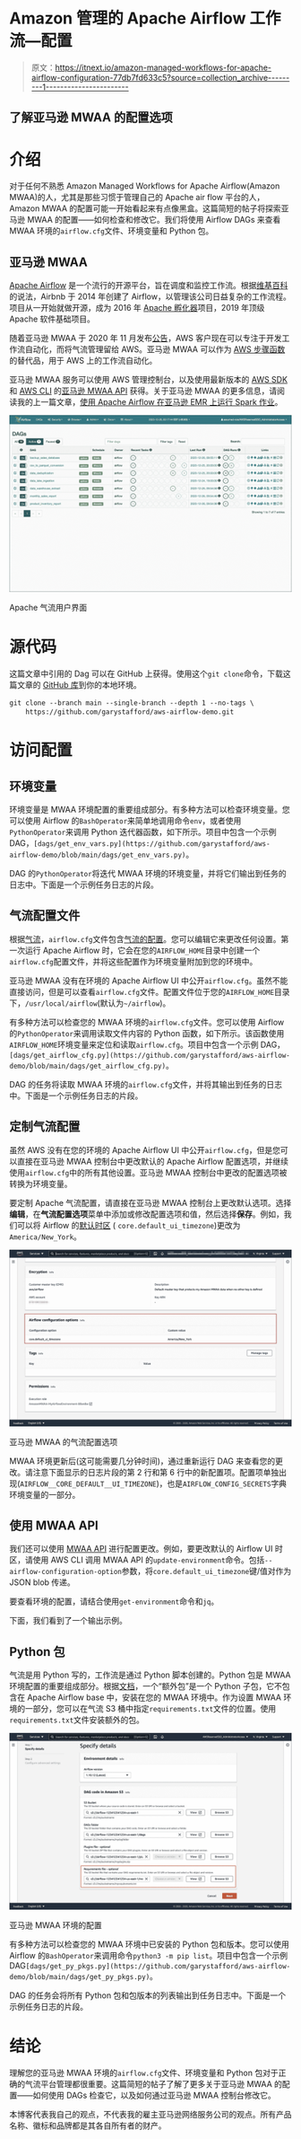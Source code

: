 # Amazon 管理的 Apache Airflow 工作流—配置

> 原文：<https://itnext.io/amazon-managed-workflows-for-apache-airflow-configuration-77db7fd633c5?source=collection_archive---------1----------------------->

## 了解亚马逊 MWAA 的配置选项

# 介绍

对于任何不熟悉 Amazon Managed Workflows for Apache Airflow(Amazon MWAA)的人，尤其是那些习惯于管理自己的 Apache air flow 平台的人，Amazon MWAA 的配置可能一开始看起来有点像黑盒。这篇简短的帖子将探索亚马逊 MWAA 的配置——如何检查和修改它。我们将使用 Airflow DAGs 来查看 MWAA 环境的`airflow.cfg`文件、环境变量和 Python 包。

## 亚马逊 MWAA

[Apache Airflow](https://airflow.apache.org/) 是一个流行的开源平台，旨在调度和监控工作流。根据[维基百科](https://en.wikipedia.org/wiki/Apache_Airflow)的说法，Airbnb 于 2014 年创建了 Airflow，以管理该公司日益复杂的工作流程。项目从一开始就做开源，成为 2016 年 [Apache 孵化器](https://incubator.apache.org/)项目，2019 年顶级 Apache 软件基础项目。

随着亚马逊 MWAA 于 2020 年 11 月发布[公告](https://aws.amazon.com/blogs/aws/introducing-amazon-managed-workflows-for-apache-airflow-mwaa/)，AWS 客户现在可以专注于开发工作流自动化，而将气流管理留给 AWS。亚马逊 MWAA 可以作为 [AWS 步骤函数](https://aws.amazon.com/step-functions/)的替代品，用于 AWS 上的工作流自动化。

亚马逊 MWAA 服务可以使用 AWS 管理控制台，以及使用最新版本的 [AWS SDK](https://boto3.amazonaws.com/v1/documentation/api/latest/reference/services/mwaa.html) 和 [AWS CLI](https://awscli.amazonaws.com/v2/documentation/api/latest/reference/mwaa/index.html) 的[亚马逊 MWAA API](https://docs.aws.amazon.com/mwaa/latest/userguide/mwaa-actions-resources.html) 获得。关于亚马逊 MWAA 的更多信息，请阅读我的上一篇文章，[使用 Apache Airflow 在亚马逊 EMR 上运行 Spark 作业](/running-spark-jobs-on-amazon-emr-with-apache-airflow-2e16647fea0c)。

![](img/156047d5ba8100a3f373c542020ec999.png)

Apache 气流用户界面

# 源代码

这篇文章中引用的 Dag 可以在 GitHub 上获得。使用这个`git clone`命令，下载这篇文章的 [GitHub 库](https://github.com/garystafford/aws-airflow-demo)到你的本地环境。

```
git clone --branch main --single-branch --depth 1 --no-tags \
    https://github.com/garystafford/aws-airflow-demo.git
```

# 访问配置

## 环境变量

环境变量是 MWAA 环境配置的重要组成部分。有多种方法可以检查环境变量。您可以使用 Airflow 的`BashOperator`来简单地调用命令`env`，或者使用`PythonOperator`来调用 Python 迭代器函数，如下所示。项目中包含一个示例 DAG，`[dags/get_env_vars.py](https://github.com/garystafford/aws-airflow-demo/blob/main/dags/get_env_vars.py)`。

DAG 的`PythonOperator`将迭代 MWAA 环境的环境变量，并将它们输出到任务的日志中。下面是一个示例任务日志的片段。

## 气流配置文件

根据[气流](https://airflow.apache.org/docs/apache-airflow/1.10.12/howto/set-config.html)，`airflow.cfg`文件包含[气流的配置](https://airflow.apache.org/docs/apache-airflow/1.10.12/configurations-ref.html#)。您可以编辑它来更改任何设置。第一次运行 Apache Airflow 时，它会在您的`AIRFLOW_HOME`目录中创建一个`airflow.cfg`配置文件，并将这些配置作为环境变量附加到您的环境中。

亚马逊 MWAA 没有在环境的 Apache Airflow UI 中公开`airflow.cfg`。虽然不能直接访问，但是可以查看`airflow.cfg`文件。配置文件位于您的`AIRFLOW_HOME`目录下，`/usr/local/airflow`(默认为`~/airflow`)。

有多种方法可以检查您的 MWAA 环境的`airflow.cfg`文件。您可以使用 Airflow 的`PythonOperator`来调用读取文件内容的 Python 函数，如下所示。该函数使用`AIRFLOW_HOME`环境变量来定位和读取`airflow.cfg`。项目中包含一个示例 DAG，`[dags/get_airflow_cfg.py](https://github.com/garystafford/aws-airflow-demo/blob/main/dags/get_airflow_cfg.py)`。

DAG 的任务将读取 MWAA 环境的`airflow.cfg`文件，并将其输出到任务的日志中。下面是一个示例任务日志的片段。

## 定制气流配置

虽然 AWS 没有在您的环境的 Apache Airflow UI 中公开`airflow.cfg`，但是您可以直接在亚马逊 MWAA 控制台中更改默认的 Apache Airflow 配置选项，并继续使用`airflow.cfg`中的所有其他设置。亚马逊 MWAA 控制台中更改的配置选项被转换为环境变量。

要定制 Apache 气流配置，请直接在亚马逊 MWAA 控制台上更改默认选项。选择**编辑**，在**气流配置选项**菜单中添加或修改配置选项和值，然后选择**保存**。例如，我们可以将 Airflow 的[默认时区](https://airflow.apache.org/docs/apache-airflow/1.10.12/configurations-ref.html#default-ui-timezone) ( `core.default_ui_timezone`)更改为`America/New_York`。

![](img/f2cdd1814b6cdd29a2f9d741985743db.png)

亚马逊 MWAA 的气流配置选项

MWAA 环境更新后(这可能需要几分钟时间)，通过重新运行 DAG 来查看您的更改。请注意下面显示的日志片段的第 2 行和第 6 行中的新配置项。配置项单独出现(`AIRFLOW__CORE_DEFAULT__UI_TIMEZONE`)，也是`AIRFLOW_CONFIG_SECRETS`字典环境变量的一部分。

## 使用 MWAA API

我们还可以使用 [MWAA API](https://awscli.amazonaws.com/v2/documentation/api/latest/reference/mwaa/index.html) 进行配置更改。例如，要更改默认的 Airflow UI 时区，请使用 AWS CLI 调用 MWAA API 的`update-environment`命令。包括`--airflow-configuration-option`参数，将`core.default_ui_timezone`键/值对作为 JSON blob 传递。

要查看环境的配置，请结合使用`get-environment`命令和`jq`。

下面，我们看到了一个输出示例。

## Python 包

气流是用 Python 写的，工作流是通过 Python 脚本创建的。Python 包是 MWAA 环境配置的重要组成部分。根据[文档](https://docs.aws.amazon.com/mwaa/latest/userguide/working-dags-dependencies.html)，一个“额外包”是一个 Python 子包，它不包含在 Apache Airflow base 中，安装在您的 MWAA 环境中。作为设置 MWAA 环境的一部分，您可以在气流 S3 桶中指定`requirements.txt`文件的位置。使用`requirements.txt`文件安装额外的包。

![](img/e05979bd1331d3274de11a0851fae91e.png)

亚马逊 MWAA 环境的配置

有多种方法可以检查您的 MWAA 环境中已安装的 Python 包和版本。您可以使用 Airflow 的`BashOperator`来调用命令`python3 -m pip list`。项目中包含一个示例 DAG`[dags/get_py_pkgs.py](https://github.com/garystafford/aws-airflow-demo/blob/main/dags/get_py_pkgs.py)`。

DAG 的任务会将所有 Python 包和包版本的列表输出到任务日志中。下面是一个示例任务日志的片段。

# 结论

理解您的亚马逊 MWAA 环境的`airflow.cfg`文件、环境变量和 Python 包对于正确的气流平台管理都很重要。这篇简短的帖子了解了更多关于亚马逊 MWAA 的配置——如何使用 DAGs 检查它，以及如何通过亚马逊 MWAA 控制台修改它。

本博客代表我自己的观点，不代表我的雇主亚马逊网络服务公司的观点。所有产品名称、徽标和品牌都是其各自所有者的财产。